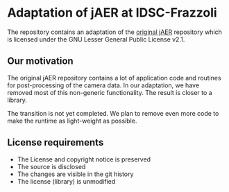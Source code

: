 # Adaptation of jAER at IDSC-Frazzoli

The repository contains an adaptation of the [original jAER](https://github.com/SensorsINI/jaer) repository which is licensed under the GNU Lesser General Public License v2.1.

## Our motivation

The original jAER repository contains a lot of application code and routines for post-processing of the camera data.
In our adaptation, we have removed most of this non-generic functionality.
The result is closer to a library.

The transition is not yet completed.
We plan to remove even more code to make the runtime as light-weight as possible.

## License requirements

* The License and copyright notice is preserved
* The source is disclosed
* The changes are visible in the git history
* The license (library) is unmodified
